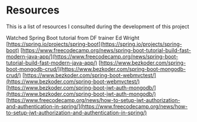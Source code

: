 # Resources
This is a list of resources I consulted during the development of this project

Watched Spring Boot tutorial from DF trainer Ed Wright
[https://spring.io/projects/spring-boot](https://spring.io/projects/spring-boot)
[https://www.freecodecamp.org/news/spring-boot-tutorial-build-fast-modern-java-app/](https://www.freecodecamp.org/news/spring-boot-tutorial-build-fast-modern-java-app/)
[https://www.bezkoder.com/spring-boot-mongodb-crud/](https://www.bezkoder.com/spring-boot-mongodb-crud/)
[https://www.bezkoder.com/spring-boot-webmvctest/](https://www.bezkoder.com/spring-boot-webmvctest/)
[https://www.bezkoder.com/spring-boot-jwt-auth-mongodb/](https://www.bezkoder.com/spring-boot-jwt-auth-mongodb/)
[https://www.freecodecamp.org/news/how-to-setup-jwt-authorization-and-authentication-in-spring/](https://www.freecodecamp.org/news/how-to-setup-jwt-authorization-and-authentication-in-spring/)
